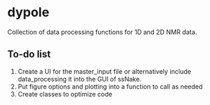 # dypole
 Collection of data processing functions for 1D and 2D NMR data.

## To-do list
1. Create a UI for the master_input file or alternatively include data_processing it into the GUI of ssNake.
1. Put figure options and plotting into a function to call as needed
1. Create classes to optimize code
